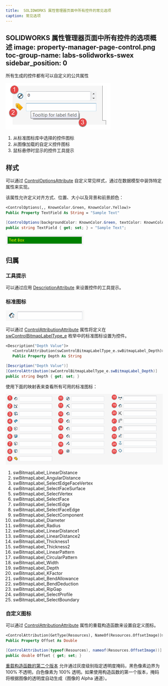 ```yaml
---
title:  SOLIDWORKS 属性管理器页面中所有控件的常见选项
caption: 常见选项
---
```

 SOLIDWORKS 属性管理器页面中所有控件的选项概述
image: property-manager-page-control.png
toc-group-name: labs-solidworks-swex
sidebar_position: 0
---
所有生成的控件都有可以自定义的公共属性

![控件的公共属性](property-manager-page-control.png)

1. 从标准图标库中选择的控件图标
1. 从图像加载的自定义控件图标
1. 鼠标悬停时显示的控件工具提示

## 样式

可以通过 [ControlOptionsAttribute](https://docs.codestack.net/swex/pmpage/html/T_CodeStack_SwEx_PMPage_Attributes_ControlOptionsAttribute.htm) 自定义常见样式，通过在数据模型中装饰特定属性来实现。

该属性允许定义对齐方式、位置、大小以及背景和前景颜色：

~~~vb
<ControlOptions(,, KnownColor.Green, KnownColor.Yellow)>
Public Property TextField As String = "Sample Text"
~~~

~~~cs
[ControlOptions(backgroundColor: KnownColor.Green, textColor: KnownColor.Yellow)]
public string TextField { get; set; } = "Sample Text";
~~~

![应用于文本框的自定义背景和前景颜色](textbox-foreground-background.png)

## 归属

### 工具提示

可以通过应用 [DescriptionAttribute](https://docs.microsoft.com/en-us/dotnet/api/system.componentmodel.descriptionattribute?view=netframework-4.0) 来设置控件的工具提示。

### 标准图标

![添加到文本框控件的标准图标](standard-icon-textbox.png)

可以通过 [ControlAttributionAttribute](https://docs.codestack.net/swex/pmpage/html/M_CodeStack_SwEx_PMPage_Attributes_ControlAttributionAttribute__ctor.htm) 属性将定义在 [swControlBitmapLabelType_e](https://help.solidworks.com/2017/english/api/swconst/SolidWorks.Interop.swconst~SolidWorks.Interop.swconst.swControlBitmapLabelType_e.html?id=aff2422a1ecf4632aae3e41abe59c6fc) 枚举中的标准图标设置为控件。

~~~vb
<Description("Depth Value")>
   <ControlAttribution(swControlBitmapLabelType_e.swBitmapLabel_Depth)>
   Public Property Depth As String
~~~

~~~cs
[Description("Depth Value")]
[ControlAttribution(swControlBitmapLabelType_e.swBitmapLabel_Depth)]
public string Depth { get; set; }
~~~

使用下面的映射表来查看所有可用的标准图标：

![属性管理器页面控件的标准位图图标](property-page-controls-standard-icons.png)

1. swBitmapLabel_LinearDistance
1. swBitmapLabel_AngularDistance
1. swBitmapLabel_SelectEdgeFaceVertex
1. swBitmapLabel_SelectFaceSurface
1. swBitmapLabel_SelectVertex
1. swBitmapLabel_SelectFace
1. swBitmapLabel_SelectEdge
1. swBitmapLabel_SelectFaceEdge
1. swBitmapLabel_SelectComponent
1. swBitmapLabel_Diameter
1. swBitmapLabel_Radius
1. swBitmapLabel_LinearDistance1
1. swBitmapLabel_LinearDistance2
1. swBitmapLabel_Thickness1
1. swBitmapLabel_Thickness2
1. swBitmapLabel_LinearPattern
1. swBitmapLabel_CircularPattern
1. swBitmapLabel_Width
1. swBitmapLabel_Depth
1. swBitmapLabel_KFactor
1. swBitmapLabel_BendAllowance
1. swBitmapLabel_BendDeduction
1. swBitmapLabel_RipGap
1. swBitmapLabel_SelectProfile
1. swBitmapLabel_SelectBoundary

### 自定义图标

可以通过 [ControlAttributionAttribute](https://docs.codestack.net/swex/pmpage/html/M_CodeStack_SwEx_PMPage_Attributes_ControlAttributionAttribute__ctor_1.htm) 属性的重载构造函数来设置自定义图标。

~~~vb
<ControlAttribution(GetType(Resources), NameOf(Resources.OffsetImage))>
Public Property Offset As Double
~~~

~~~cs
[ControlAttribution(typeof(Resources), nameof(Resources.OffsetImage))]
public double Offset { get; set; }
~~~

[重载构造函数的第二个版本](https://docs.codestack.net/swex/pmpage/html/M_CodeStack_SwEx_PMPage_Attributes_ControlAttributionAttribute__ctor_2.htm) 允许通过灰度级别指定透明度掩码，黑色像素边界为 100% 不透明，白色像素为 100% 透明。如果使用构造函数的第一个版本，掩码将根据图像的透明度自动生成（图像的 Alpha 通道）。